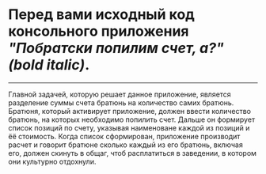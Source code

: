 # Перед вами исходный код консольного приложения ___"Побратски попилим счет, а?"(bold italic)___.
___
Главной задачей, которую решает данное приложение, является разделение суммы счета братюнь на количество самих братюнь.
Братюня, который активирует приложение, должен ввести количество братюнь, на которых необходимо попилить счет.
Дальше он формирует список позиций по счету, указывая наименоване каждой из позиций и ёё стоимость.
Когда список сформирован, приложение производит расчет и говорит братюне сколько каждый из его братюнь, включая его, должен скинуть в общаг, чтоб расплатиться 
в заведении, в котором они культурно отдохнули.

